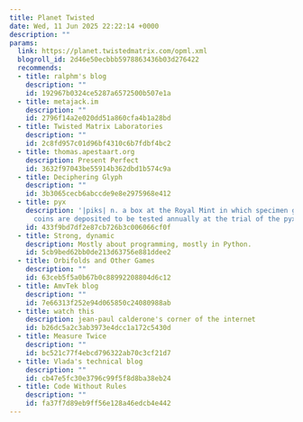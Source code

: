 ```yaml
---
title: Planet Twisted
date: Wed, 11 Jun 2025 22:22:14 +0000
description: ""
params:
  link: https://planet.twistedmatrix.com/opml.xml
  blogroll_id: 2d46e50ecbbb5978863436b03d276422
  recommends:
  - title: ralphm's blog
    description: ""
    id: 192967b0324ce5287a6572500b507e1a
  - title: metajack.im
    description: ""
    id: 2796f14a2e020dd51a860cfa4b1a28bd
  - title: Twisted Matrix Laboratories
    description: ""
    id: 2c8fd957c01d96bf4310c6b7fdbf4bc2
  - title: thomas.apestaart.org
    description: Present Perfect
    id: 3632f97043be55914b362dbd1b574c9a
  - title: Deciphering Glyph
    description: ""
    id: 3b3065cecb6abccde9e8e2975968e412
  - title: pyx
    description: '|piks| n. a box at the Royal Mint in which specimen gold and silver
      coins are deposited to be tested annually at the trial of the pyx.'
    id: 433f9bd7df2e87cb726b3c006066cf0f
  - title: Strong, dynamic
    description: Mostly about programming, mostly in Python.
    id: 5cb9bed62bb0de213d63756e881ddee2
  - title: Orbifolds and Other Games
    description: ""
    id: 63ceb5f5a0b67b0c88992208804d6c12
  - title: AmvTek blog
    description: ""
    id: 7e66313f252e94d065850c24080988ab
  - title: watch this
    description: jean-paul calderone's corner of the internet
    id: b26dc5a2c3ab3973e4dcc1a172c5430d
  - title: Measure Twice
    description: ""
    id: bc521c77f4ebcd796322ab70c3cf21d7
  - title: Vlada's technical blog
    description: ""
    id: cb47e5fc30e3796c99f5f8d8ba38eb24
  - title: Code Without Rules
    description: ""
    id: fa37f7d89eb9ff56e128a46edcb4e442
---
```


